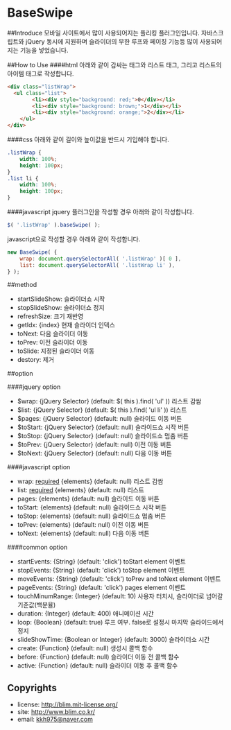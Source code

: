 BaseSwipe
=========

##Introduce
모바일 사이트에서 많이 사용되어지는 플리킹 플러그인입니다. 자바스크립트와 jQuery 동시에 지원하며 슬라이더의 무한 루프와 페이징 기능등 많이 사용되어지는 기능을 넣었습니다.

##How to Use
####html
아래와 같이 감싸는 태그와 리스트 태그, 그리고 리스트의 아이템 태그로 작성합니다.
```html
<div class="listWrap">
  <ul class="list">
		<li><div style="background: red;">0</div></li>
		<li><div style="background: brown;">1</div></li>
		<li><div style="background: orange;">2</div></li>
	</ul>
</div>
```

####css
아래와 같이 길이와 높이값을 반드시 기입해야 합니다.
```css
.listWrap {
	width: 100%;
	height: 100px;
}
.list li {
	width: 100%;
	height: 100px;
}
```

####javascript
jquery 플러그인을 작성할 경우 아래와 같이 작성합니다.
```javascript
$( '.listWrap' ).baseSwipe( );
```

javascript으로 작성할 경우 아래와 같이 작성합니다.
```javascript
new BaseSwipe( {
	wrap: document.querySelectorAll( '.listWrap' )[ 0 ],
	list: document.querySelectorAll( '.listWrap li' ),
} );
```

##method
+ startSlideShow: 슬라이더쇼 시작
+ stopSlideShow: 슬라이더쇼 정지
+ refreshSize: 크기 재반영
+ getIdx: {index} 현재 슬라이더 인덱스
+ toNext: 다음 슬라이더 이동
+ toPrev: 이전 슬라이더 이동
+ toSlide: 지정된 슬라이더 이동
+ destory: 제거

##option

####jquery option
+ $wrap: {jQuery Selector} (default: $( this ).find( 'ul' )) 리스트 감쌈
+ $list: {jQuery Selector} (default: $( this ).find( 'ul li' )) 리스트
+ $pages: {jQuery Selector} (default: null) 슬라이드 이동 버튼
+ $toStart: {jQuery Selector} (default: null) 슬라이드쇼 시작 버튼
+ $toStop: {jQuery Selector} (default: null) 슬라이드쇼 멈춤 버튼
+ $toPrev: {jQuery Selector} (default: null) 이전 이동 버튼
+ $toNext: {jQuery Selector} (default: null) 다음 이동 버튼
						
####javascript option
+ wrap: <u>required</u> {elements} (default: null) 리스트 감쌈
+ list: <u>required</u> {elements} (default: null) 리스트
+ pages: {elements} (default: null) 슬라이드 이동 버튼
+ toStart: {elements} (default: null) 슬라이드쇼 시작 버튼
+ toStop: {elements} (default: null) 슬라이드쇼 멈춤 버튼
+ toPrev: {elements} (default: null) 이전 이동 버튼
+ toNext: {elements} (default: null) 다음 이동 버튼

####common option
+ startEvents: {String} (default: 'click') toStart element 이벤트
+ stopEvents: {String} (default: 'click') toStop element 이벤트
+ moveEvents: {String} (default: 'click') toPrev and toNext element 이벤트
+ pageEvents: {String} (default: 'click') pages element 이벤트
+ touchMinumRange: {Integer} (default: 10) 사용자 터치시, 슬라이더로 넘어갈 기준값(백분율)
+ duration: {Integer} (default: 400) 애니메이션 시간
+ loop: {Boolean} (default: true) 루프 여부. false로 설정시 마지막 슬라이드에서 정지
+ slideShowTime: {Boolean or Integer} (default: 3000) 슬라이더쇼 시간
+ create: {Function} (default: null) 생성시 콜백 함수
+ before: {Function} (default: null) 슬라이더 이동 전 콜백 함수
+ active: {Function} (default: null) 슬라이더 이동 후 콜백 함수	

Copyrights
----------
- license: http://blim.mit-license.org/
- site: http://www.blim.co.kr/
- email: kkh975@naver.com